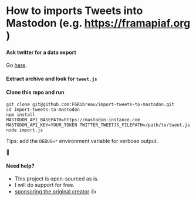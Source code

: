# How to imports Tweets into Mastodon (e.g. https://framapiaf.org )

#### Ask twitter for a data export

Go [here](https://twitter.com/settings/your_twitter_data).

#### Extract archive and look for `tweet.js`

#### Clone this repo and run

```
git clone git@github.com:FGRibreau/import-tweets-to-mastodon.git
cd import-tweets-to-mastodon
npm install
MASTODON_API_BASEPATH=https://mastodon-instance.com MASTODON_API_KEY=YOUR_TOKEN TWITTER_TWEETJS_FILEPATH=/path/to/tweet.js node import.js
```

Tips: add the `DEBUG=*` environment variable for verbose output.

:tada:

#### Need help?
- This project is open-sourced as is. 
- I will do support for free.
- [sponsoring the original creator](https://github.com/sponsors/FGRibreau) :+1:
